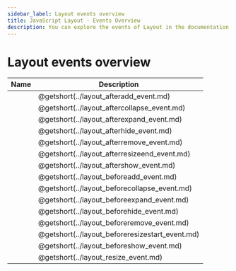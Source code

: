 ```yaml
---
sidebar_label: Layout events overview
title: JavaScript Layout - Events Overview 
description: You can explore the events of Layout in the documentation of the DHTMLX JavaScript UI library. Browse developer guides and API reference, try out code examples and live demos, and download a free 30-day evaluation version of DHTMLX Suite 7.
---
```


# Layout events overview

| Name                                             | Description                                             |
| ------------------------------------------------ | ------------------------------------------------------- |
| [](../layout_afteradd_event.md)          | @getshort(../layout_afteradd_event.md)          |
| [](../layout_aftercollapse_event.md)     | @getshort(../layout_aftercollapse_event.md)     |
| [](../layout_afterexpand_event.md)       | @getshort(../layout_afterexpand_event.md)       |
| [](../layout_afterhide_event.md)         | @getshort(../layout_afterhide_event.md)         |
| [](../layout_afterremove_event.md)       | @getshort(../layout_afterremove_event.md)       |
| [](../layout_afterresizeend_event.md)    | @getshort(../layout_afterresizeend_event.md)    |
| [](../layout_aftershow_event.md)         | @getshort(../layout_aftershow_event.md)         |
| [](../layout_beforeadd_event.md)         | @getshort(../layout_beforeadd_event.md)         |
| [](../layout_beforecollapse_event.md)    | @getshort(../layout_beforecollapse_event.md)    |
| [](../layout_beforeexpand_event.md)      | @getshort(../layout_beforeexpand_event.md)      |
| [](../layout_beforehide_event.md)        | @getshort(../layout_beforehide_event.md)        |
| [](../layout_beforeremove_event.md)      | @getshort(../layout_beforeremove_event.md)      |
| [](../layout_beforeresizestart_event.md) | @getshort(../layout_beforeresizestart_event.md) |
| [](../layout_beforeshow_event.md)        | @getshort(../layout_beforeshow_event.md)        |
| [](../layout_resize_event.md)            | @getshort(../layout_resize_event.md)            |